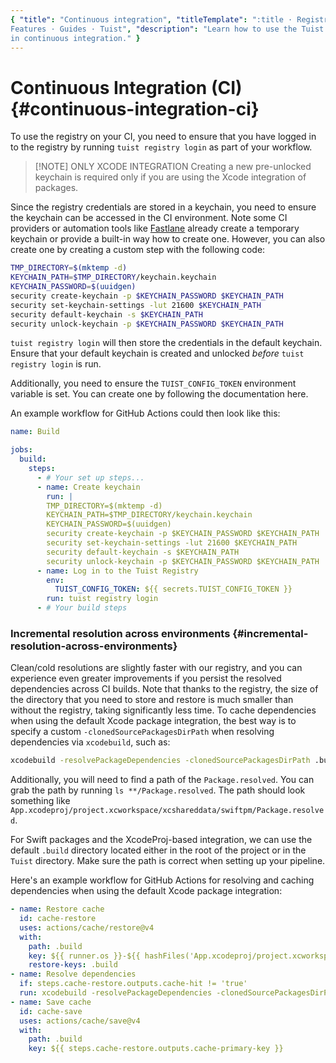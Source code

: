 ```yaml
---
{ "title": "Continuous integration", "titleTemplate": ":title · Registry ·
Features · Guides · Tuist", "description": "Learn how to use the Tuist Registry
in continuous integration." }
---
```

# Continuous Integration (CI) {#continuous-integration-ci}

To use the registry on your CI, you need to ensure that you have logged in to
the registry by running `tuist registry login` as part of your workflow.

> [!NOTE] ONLY XCODE INTEGRATION Creating a new pre-unlocked keychain is
> required only if you are using the Xcode integration of packages.

Since the registry credentials are stored in a keychain, you need to ensure the
keychain can be accessed in the CI environment. Note some CI providers or
automation tools like [Fastlane](https://fastlane.tools/) already create a
temporary keychain or provide a built-in way how to create one. However, you can
also create one by creating a custom step with the following code:
```bash
TMP_DIRECTORY=$(mktemp -d)
KEYCHAIN_PATH=$TMP_DIRECTORY/keychain.keychain
KEYCHAIN_PASSWORD=$(uuidgen)
security create-keychain -p $KEYCHAIN_PASSWORD $KEYCHAIN_PATH
security set-keychain-settings -lut 21600 $KEYCHAIN_PATH
security default-keychain -s $KEYCHAIN_PATH
security unlock-keychain -p $KEYCHAIN_PASSWORD $KEYCHAIN_PATH
```

`tuist registry login` will then store the credentials in the default keychain.
Ensure that your default keychain is created and unlocked _before_ `tuist
registry login` is run.

Additionally, you need to ensure the `TUIST_CONFIG_TOKEN` environment variable
is set. You can create one by following the documentation
<LocalizedLink href="/guides/features/automate/continuous-integration#authentication">here</LocalizedLink>.

An example workflow for GitHub Actions could then look like this:
```yaml
name: Build

jobs:
  build:
    steps:
      - # Your set up steps...
      - name: Create keychain
        run: |
        TMP_DIRECTORY=$(mktemp -d)
        KEYCHAIN_PATH=$TMP_DIRECTORY/keychain.keychain
        KEYCHAIN_PASSWORD=$(uuidgen)
        security create-keychain -p $KEYCHAIN_PASSWORD $KEYCHAIN_PATH
        security set-keychain-settings -lut 21600 $KEYCHAIN_PATH
        security default-keychain -s $KEYCHAIN_PATH
        security unlock-keychain -p $KEYCHAIN_PASSWORD $KEYCHAIN_PATH
      - name: Log in to the Tuist Registry
        env:
          TUIST_CONFIG_TOKEN: ${{ secrets.TUIST_CONFIG_TOKEN }}
        run: tuist registry login
      - # Your build steps
```

### Incremental resolution across environments {#incremental-resolution-across-environments}

Clean/cold resolutions are slightly faster with our registry, and you can
experience even greater improvements if you persist the resolved dependencies
across CI builds. Note that thanks to the registry, the size of the directory
that you need to store and restore is much smaller than without the registry,
taking significantly less time. To cache dependencies when using the default
Xcode package integration, the best way is to specify a custom
`-clonedSourcePackagesDirPath` when resolving dependencies via `xcodebuild`,
such as:
```sh
xcodebuild -resolvePackageDependencies -clonedSourcePackagesDirPath .build
```

Additionally, you will need to find a path of the `Package.resolved`. You can
grab the path by running `ls **/Package.resolved`. The path should look
something like
`App.xcodeproj/project.xcworkspace/xcshareddata/swiftpm/Package.resolved`.

For Swift packages and the XcodeProj-based integration, we can use the default
`.build` directory located either in the root of the project or in the `Tuist`
directory. Make sure the path is correct when setting up your pipeline.

Here's an example workflow for GitHub Actions for resolving and caching
dependencies when using the default Xcode package integration:
```yaml
- name: Restore cache
  id: cache-restore
  uses: actions/cache/restore@v4
  with:
    path: .build
    key: ${{ runner.os }}-${{ hashFiles('App.xcodeproj/project.xcworkspace/xcshareddata/swiftpm/Package.resolved') }}
    restore-keys: .build
- name: Resolve dependencies
  if: steps.cache-restore.outputs.cache-hit != 'true'
  run: xcodebuild -resolvePackageDependencies -clonedSourcePackagesDirPath .build
- name: Save cache
  id: cache-save
  uses: actions/cache/save@v4
  with:
    path: .build
    key: ${{ steps.cache-restore.outputs.cache-primary-key }}
```
